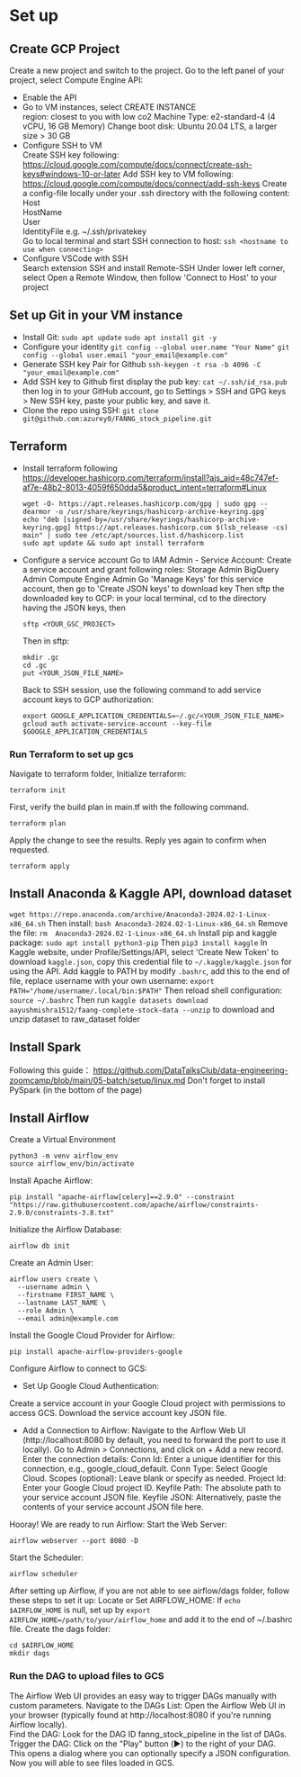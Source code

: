 # Set up 

## Create GCP Project
Create a new project and switch to the project.
Go to the left panel of your project, select Compute Engine API:
- Enable the API  
- Go to VM instances, select CREATE INSTANCE  
	region: closest to you with low co2
	Machine Type: e2-standard-4 (4 vCPU, 16 GB Memory)
	Change boot disk: Ubuntu 20.04 LTS, a larger size > 30 GB
- Configure SSH to VM  
	Create SSH key following: https://cloud.google.com/compute/docs/connect/create-ssh-keys#windows-10-or-later
	Add SSH key to VM following: https://cloud.google.com/compute/docs/connect/add-ssh-keys
	Create a config-file locally under your .ssh directory with the following content:  
			Host <hostname to use when connecting>    
			HostName <external IP>    
			User <DESIREDUSERNAMEONVM you specified in ssh-keygen command>  
			IdentityFile <path to your private key> e.g.  ~/.ssh/privatekey  
	Go to local terminal and start SSH connection to host:
		`ssh <hostname to use when connecting>`
- Configure VSCode with SSH  
	Search extension SSH and install Remote-SSH
	Under lower left corner, select Open a Remote Window, then follow 'Connect to Host' to your project 

## Set up Git in your VM instance
- Install Git:
	`sudo apt update`
	`sudo apt install git -y`
- Configure your identity
	`git config --global user.name "Your Name"`
	`git config --global user.email "your_email@example.com"`
- Generate SSH key Pair for Github
	`ssh-keygen -t rsa -b 4096 -C "your_email@example.com"`
- Add SSH key to Github
	first display the pub key:
	`cat ~/.ssh/id_rsa.pub`
	then log in to your GitHub account, go to Settings > SSH and GPG keys > New SSH key, paste your public key, and save it.
- Clone the repo using SSH:
	`git clone git@github.com:azurey0/FANNG_stock_pipeline.git`

## Terraform
- Install terraform following https://developer.hashicorp.com/terraform/install?ajs_aid=48c747ef-af7e-48b2-8013-4059f650dda5&product_intent=terraform#Linux
    ```
	wget -O- https://apt.releases.hashicorp.com/gpg | sudo gpg --dearmor -o /usr/share/keyrings/hashicorp-archive-keyring.gpg`
	echo "deb [signed-by=/usr/share/keyrings/hashicorp-archive-keyring.gpg] https://apt.releases.hashicorp.com $(lsb_release -cs) main" | sudo tee /etc/apt/sources.list.d/hashicorp.list
	sudo apt update && sudo apt install terraform
    ```

- Configure a service account
	Go to IAM Admin - Service Account:
	Create a service account and grant following roles:
		Storage Admin
		BigQuery Admin
		Compute Engine Admin
	Go 'Manage Keys' for this service account, then go to 'Create JSON keys' to download key
	Then sftp the downloaded key to GCP: in your local terminal, cd to the directory having the JSON keys, then 
    ```
	sftp <YOUR_GSC_PROJECT>
    ```
	Then in sftp:
    ```
	mkdir .gc
	cd .gc
	put <YOUR_JSON_FILE_NAME>
    ```
	Back to SSH session, use the following command to add service account keys to GCP authorization:
    ```
	export GOOGLE_APPLICATION_CREDENTIALS=~/.gc/<YOUR_JSON_FILE_NAME>
	gcloud auth activate-service-account --key-file $GOOGLE_APPLICATION_CREDENTIALS
    ```
### Run Terraform to set up gcs
Navigate to terraform folder,
Initialize terraform:
```
terraform init
```
First, verify the build plan in main.tf with the following command.  
```
terraform plan
```
Apply the change to see the results. Reply yes again to confirm when requested.  
```
terraform apply
```

## Install Anaconda & Kaggle API, download dataset
 `wget https://repo.anaconda.com/archive/Anaconda3-2024.02-1-Linux-x86_64.sh`
 Then install:
 `bash Anaconda3-2024.02-1-Linux-x86_64.sh`
 Remove the file:
 `rm  Anaconda3-2024.02-1-Linux-x86_64.sh`
Install pip and kaggle package:
`sudo apt install python3-pip`
Then
`pip3 install kaggle`
In Kaggle website, under Profile/Settings/API, select 'Create New Token' to download `kaggle.json`, copy this credential file to `~/.kaggle/kaggle.json` for using the API.
Add kaggle to PATH by modify `.bashrc`, add this to the end of file, replace username with your own username:
`export PATH="/home/username/.local/bin:$PATH"`
Then reload shell configuration:
`source ~/.bashrc`
Then run `kaggle datasets download aayushmishra1512/faang-complete-stock-data --unzip` to download and unzip dataset to raw_dataset folder


## Install Spark
Following this guide：
https://github.com/DataTalksClub/data-engineering-zoomcamp/blob/main/05-batch/setup/linux.md
Don't forget to install PySpark (in the bottom of the page)

## Install Airflow
Create a Virtual Environment 
```
python3 -m venv airflow_env
source airflow_env/bin/activate
```
Install Apache Airflow:
```
pip install "apache-airflow[celery]==2.9.0" --constraint "https://raw.githubusercontent.com/apache/airflow/constraints-2.9.0/constraints-3.8.txt"
```
Initialize the Airflow Database:
```
airflow db init
```
Create an Admin User:
```
airflow users create \
  --username admin \
  --firstname FIRST_NAME \
  --lastname LAST_NAME \
  --role Admin \
  --email admin@example.com
```
Install the Google Cloud Provider for Airflow:
```
pip install apache-airflow-providers-google
```
Configure Airflow to connect to GCS:
- Set Up Google Cloud Authentication:

Create a service account in your Google Cloud project with permissions to access GCS.
Download the service account key JSON file.
- Add a Connection to Airflow:
Navigate to the Airflow Web UI (http://localhost:8080 by default, you need to forward the port to use it locally).
Go to Admin > Connections, and click on + Add a new record.
Enter the connection details:
Conn Id: Enter a unique identifier for this connection, e.g., google_cloud_default.
Conn Type: Select Google Cloud.
Scopes (optional): Leave blank or specify as needed.
Project Id: Enter your Google Cloud project ID.
Keyfile Path: The absolute path to your service account JSON file.
Keyfile JSON: Alternatively, paste the contents of your service account JSON file here.

Hooray! We are ready to run Airflow:
Start the Web Server:
```
airflow webserver --port 8080 -D
```
Start the Scheduler:
```
airflow scheduler
```

After setting up Airflow, if you are not able to see airflow/dags folder, follow these steps to set it up:
Locate or Set AIRFLOW_HOME:
If `echo $AIRFLOW_HOME` is null, set up by `export AIRFLOW_HOME=/path/to/your/airflow_home` and add it to the end of ~/.bashrc file.
Create the dags folder:
```
cd $AIRFLOW_HOME
mkdir dags
```

### Run the DAG to upload files to GCS
The Airflow Web UI provides an easy way to trigger DAGs manually with custom parameters.
Navigate to the DAGs List: Open the Airflow Web UI in your browser (typically found at http://localhost:8080 if you're running Airflow locally).  
Find the DAG: Look for the DAG ID fanng_stock_pipeline in the list of DAGs.  
Trigger the DAG: Click on the "Play" button (▶️) to the right of your DAG. This opens a dialog where you can optionally specify a JSON configuration.  
Now you will able to see files loaded in GCS.